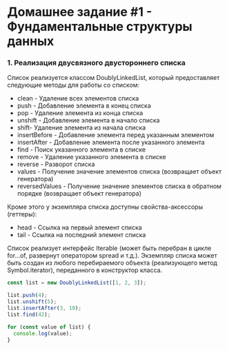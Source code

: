 # Домашнее задание #1 - Фундаментальные структуры данных

### 1. Реализация двусвязного двустороннего списка

Список реализуется классом DoublyLinkedList, который предоставляет следующие методы для работы со списком:

- clean - Удаление всех элементов списка
- push - Добавление элемента в конец списка
- pop - Удаление элемента из конца списка
- unshift - Добавление элемента в начало списка
- shift- Удаление элемента из начала списка
- insertBefore - Добавление элемента перед указанным элементом
- insertAfter - Добавление элемента после указанного элемента
- find - Поиск указанного элемента в списке
- remove - Удаление указанного элемента в списке
- reverse - Разворот списка
- values - Получение значение элементов списка (возвращает объект генератора)
- reversedValues - Получение значение элементов списка в обратном порядке (возвращает объект генератора)

Кроме этого у экземпляра списка доступны свойства-аксессоры (геттеры):

- head - Ссылка на первый элемент списка
- tail - Ссылка на последний элемент списка

Список реализует интерфейс Iterable (может быть перебран в цикле for...of, развернут оператором spread и т.д.).
Экземпляр списка может быть создан из любого перебираемого объекта (реализующего метод Symbol.iterator), переданного в конструктор класса.

```js
const list = new DoublyLinkedList([1, 2, 3]);

list.push(4);
list.unshift(5);
list.insertAfter(3, 10);
list.find(42);

for (const value of list) {
  console.log(value);
}
```
